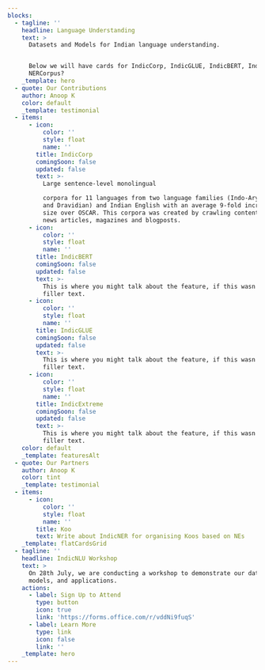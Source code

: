```yaml
---
blocks:
  - tagline: ''
    headline: Language Understanding
    text: >
      Datasets and Models for Indian language understanding.


      Below we will have cards for IndicCorp, IndicGLUE, IndicBERT, IndicNER,
      NERCorpus?
    _template: hero
  - quote: Our Contributions
    author: Anoop K
    color: default
    _template: testimonial
  - items:
      - icon:
          color: ''
          style: float
          name: ''
        title: IndicCorp
        comingSoon: false
        updated: false
        text: >-
          Large sentence-level monolingual

          corpora for 11 languages from two language families (Indo-Aryan branch
          and Dravidian) and Indian English with an average 9-fold increase in
          size over OSCAR. This corpora was created by crawling content from
          news articles, magazines and blogposts.
      - icon:
          color: ''
          style: float
          name: ''
        title: IndicBERT
        comingSoon: false
        updated: false
        text: >-
          This is where you might talk about the feature, if this wasn't just
          filler text.
      - icon:
          color: ''
          style: float
          name: ''
        title: IndicGLUE
        comingSoon: false
        updated: false
        text: >-
          This is where you might talk about the feature, if this wasn't just
          filler text.
      - icon:
          color: ''
          style: float
          name: ''
        title: IndicExtreme
        comingSoon: false
        updated: false
        text: >-
          This is where you might talk about the feature, if this wasn't just
          filler text.
    color: default
    _template: featuresAlt
  - quote: Our Partners
    author: Anoop K
    color: tint
    _template: testimonial
  - items:
      - icon:
          color: ''
          style: float
          name: ''
        title: Koo
        text: Write about IndicNER for organising Koos based on NEs
    _template: flatCardsGrid
  - tagline: ''
    headline: IndicNLU Workshop
    text: >
      On 28th July, we are conducting a workshop to demonstrate our datasets,
      models, and applications.
    actions:
      - label: Sign Up to Attend
        type: button
        icon: true
        link: 'https://forms.office.com/r/vddNi9fuqS'
      - label: Learn More
        type: link
        icon: false
        link: ''
    _template: hero
---
```


